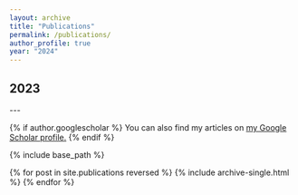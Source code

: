 ```yaml
---
layout: archive
title: "Publications"
permalink: /publications/
author_profile: true
year: "2024"
---
```


<h2>2023</h2>
---

{% if author.googlescholar %}
  You can also find my articles on <u><a href="{{author.googlescholar}}">my Google Scholar profile</a>.</u>
{% endif %}

{% include base_path %}

{% for post in site.publications reversed %}
  {% include archive-single.html %}
{% endfor %}
